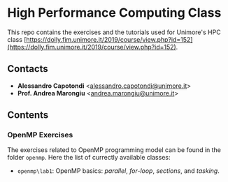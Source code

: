 # High Performance Computing Class

This repo contains the exercises and the tutorials used for Unimore's HPC class [https://dolly.fim.unimore.it/2019/course/view.php?id=152](https://dolly.fim.unimore.it/2019/course/view.php?id=152).

## Contacts
- **Alessandro Capotondi** <[alessandro.capotondi@unimore.it](mailto:alessandro.capotondi@unimore.it)>
- **Prof. Andrea Marongiu** <[andrea.marongiu@unimore.it](mailto:andrea.marongiu@unimore.it)>

## Contents

### OpenMP Exercises
The exercises related to OpenMP programming model can be found in the folder `openmp`. Here the list of currectly available classes:
- `openmp\lab1`: OpenMP basics: *parallel*, *for-loop*, *sections*, and *tasking*.
